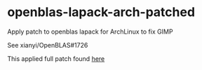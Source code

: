 # openblas-lapack-arch-patched
Apply patch to openblas lapack for ArchLinux to fix GIMP

See xianyi/OpenBLAS#1726

This applied full patch found [here](https://salsa.debian.org/science-team/openblas/blob/e51b3b26641901a5a93247ef9bb9dbdddc82cfae/debian/patches/0008-Allow-overriding-USE_COMPILER_TLS-formerly-HAS_COMPI.patch)
